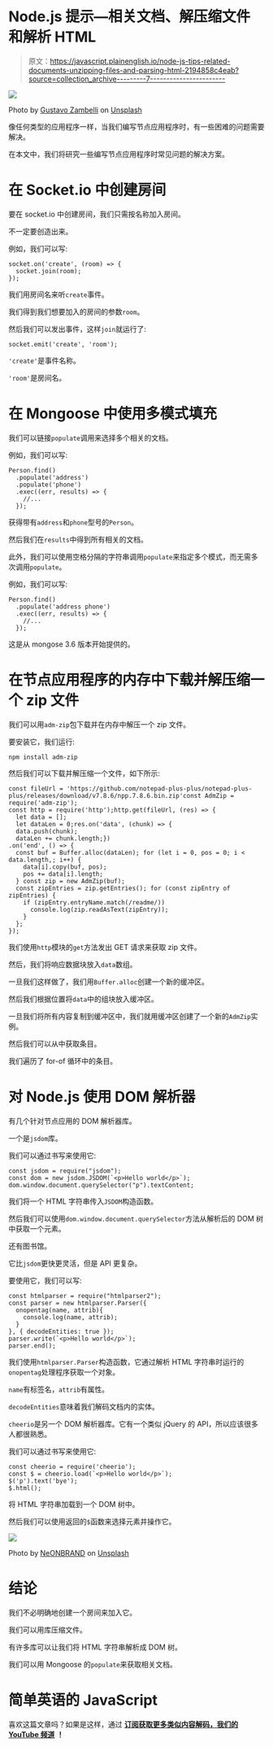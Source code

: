 # Node.js 提示—相关文档、解压缩文件和解析 HTML

> 原文：<https://javascript.plainenglish.io/node-js-tips-related-documents-unzipping-files-and-parsing-html-2194858c4eab?source=collection_archive---------7----------------------->

![](img/c847f734b6c54e153dd22e792bb6a459.png)

Photo by [Gustavo Zambelli](https://unsplash.com/@zamax?utm_source=medium&utm_medium=referral) on [Unsplash](https://unsplash.com?utm_source=medium&utm_medium=referral)

像任何类型的应用程序一样，当我们编写节点应用程序时，有一些困难的问题需要解决。

在本文中，我们将研究一些编写节点应用程序时常见问题的解决方案。

# 在 Socket.io 中创建房间

要在 socket.io 中创建房间，我们只需按名称加入房间。

不一定要创造出来。

例如，我们可以写:

```
socket.on('create', (room) => {
  socket.join(room);
});
```

我们用房间名来听`create`事件。

我们得到我们想要加入的房间的参数`room`。

然后我们可以发出事件，这样`join`就运行了:

```
socket.emit('create', 'room');
```

`'create'`是事件名称。

`'room'`是房间名。

# 在 Mongoose 中使用多模式填充

我们可以链接`populate`调用来选择多个相关的文档。

例如，我们可以写:

```
Person.find()
  .populate('address')
  .populate('phone')
  .exec((err, results) => {
    //...
  });
```

获得带有`address`和`phone`型号的`Person`。

然后我们在`results`中得到所有相关的文档。

此外，我们可以使用空格分隔的字符串调用`populate`来指定多个模式，而无需多次调用`populate`。

例如，我们可以写:

```
Person.find()
  .populate('address phone')
  .exec((err, results) => {
    //...
  });
```

这是从 mongose 3.6 版本开始提供的。

# 在节点应用程序的内存中下载并解压缩一个 zip 文件

我们可以用`adm-zip`包下载并在内存中解压一个 zip 文件。

要安装它，我们运行:

```
npm install adm-zip
```

然后我们可以下载并解压缩一个文件，如下所示:

```
const fileUrl = 'https://github.com/notepad-plus-plus/notepad-plus-plus/releases/download/v7.8.6/npp.7.8.6.bin.zip'const AdmZip = require('adm-zip');
const http = require('http');http.get(fileUrl, (res) => {
  let data = [];
  let dataLen = 0;res.on('data', (chunk) => {
  data.push(chunk);
  dataLen += chunk.length;})
.on('end', () => {
  const buf = Buffer.alloc(dataLen); for (let i = 0, pos = 0; i < data.length,; i++) { 
    data[i].copy(buf, pos); 
    pos += data[i].length; 
  } const zip = new AdmZip(buf);
  const zipEntries = zip.getEntries(); for (const zipEntry of zipEntries) {
    if (zipEntry.entryName.match(/readme/))
      console.log(zip.readAsText(zipEntry));
    }
  };
});
```

我们使用`http`模块的`get`方法发出 GET 请求来获取 zip 文件。

然后，我们将响应数据块放入`data`数组。

一旦我们这样做了，我们用`Buffer.alloc`创建一个新的缓冲区。

然后我们根据位置将`data`中的组块放入缓冲区。

一旦我们将所有内容复制到缓冲区中，我们就用缓冲区创建了一个新的`AdmZip`实例。

然后我们可以从中获取条目。

我们遍历了 for-of 循环中的条目。

# 对 Node.js 使用 DOM 解析器

有几个针对节点应用的 DOM 解析器库。

一个是`jsdom`库。

我们可以通过书写来使用它:

```
const jsdom = require("jsdom");
const dom = new jsdom.JSDOM(`<p>Hello world</p>`);
dom.window.document.querySelector("p").textContent;
```

我们将一个 HTML 字符串传入`JSDOM`构造函数。

然后我们可以使用`dom.window.document.querySelector`方法从解析后的 DOM 树中获取一个元素。

还有图书馆。

它比`jsdom`更快更灵活，但是 API 更复杂。

要使用它，我们可以写:

```
const htmlparser = require("htmlparser2");
const parser = new htmlparser.Parser({
  onopentag(name, attrib){
    console.log(name, attrib);
  }
}, { decodeEntities: true });
parser.write(`<p>Hello world</p>`);
parser.end();
```

我们使用`htmlparser.Parser`构造函数，它通过解析 HTML 字符串时运行的`onopentag`处理程序获取一个对象。

`name`有标签名，`attrib`有属性。

`decodeEntities`意味着我们解码文档内的实体。

`cheerio`是另一个 DOM 解析器库。它有一个类似 jQuery 的 API，所以应该很多人都很熟悉。

我们可以通过书写来使用它:

```
const cheerio = require('cheerio');
const $ = cheerio.load(`<p>Hello world</p>`);
$('p').text('bye');
$.html();
```

将 HTML 字符串加载到一个 DOM 树中。

然后我们可以使用返回的`$`函数来选择元素并操作它。

![](img/df181edfb308719ab4da850d003584c4.png)

Photo by [NeONBRAND](https://unsplash.com/@neonbrand?utm_source=medium&utm_medium=referral) on [Unsplash](https://unsplash.com?utm_source=medium&utm_medium=referral)

# 结论

我们不必明确地创建一个房间来加入它。

我们可以用库压缩文件。

有许多库可以让我们将 HTML 字符串解析成 DOM 树。

我们可以用 Mongoose 的`populate`来获取相关文档。

# 简单英语的 JavaScript

喜欢这篇文章吗？如果是这样，通过 [**订阅获取更多类似内容解码，我们的 YouTube 频道**](https://www.youtube.com/channel/UCtipWUghju290NWcn8jhyAw) **！**